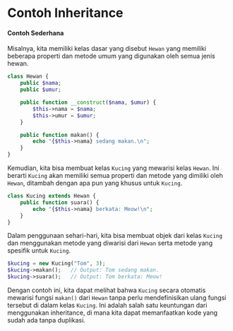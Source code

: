 # Contoh Inheritance

#### Contoh Sederhana

Misalnya, kita memiliki kelas dasar yang disebut `Hewan` yang memiliki beberapa properti dan metode umum yang digunakan oleh semua jenis hewan.

```php
class Hewan {
    public $nama;
    public $umur;

    public function __construct($nama, $umur) {
        $this->nama = $nama;
        $this->umur = $umur;
    }

    public function makan() {
        echo "{$this->nama} sedang makan.\n";
    }
}
```

Kemudian, kita bisa membuat kelas `Kucing` yang mewarisi kelas `Hewan`. Ini berarti `Kucing` akan memiliki semua properti dan metode yang dimiliki oleh `Hewan`, ditambah dengan apa pun yang khusus untuk `Kucing`.

```php
class Kucing extends Hewan {
    public function suara() {
        echo "{$this->nama} berkata: Meow!\n";
    }
}
```

Dalam penggunaan sehari-hari, kita bisa membuat objek dari kelas `Kucing` dan menggunakan metode yang diwarisi dari `Hewan` serta metode yang spesifik untuk `Kucing`.

```php
$kucing = new Kucing("Tom", 3);
$kucing->makan();   // Output: Tom sedang makan.
$kucing->suara();   // Output: Tom berkata: Meow!
```

Dengan contoh ini, kita dapat melihat bahwa `Kucing` secara otomatis mewarisi fungsi `makan()` dari `Hewan` tanpa perlu mendefinisikan ulang fungsi tersebut di dalam kelas `Kucing`. Ini adalah salah satu keuntungan dari menggunakan inheritance, di mana kita dapat memanfaatkan kode yang sudah ada tanpa duplikasi.
